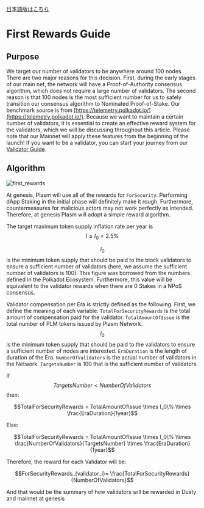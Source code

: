 [日本語版はこちら](https://medium.com/stake-technologies/plasm-first-upgrade-%E3%83%90%E3%83%AA%E3%83%87%E3%83%BC%E3%82%BF%E5%A0%B1%E9%85%AC%E3%81%AE%E8%BF%BD%E5%8A%A0%E3%81%AB%E3%81%A4%E3%81%84%E3%81%A6-b900e47dec73)

# First Rewards Guide

## Purpose

We target our number of validators to be anywhere around 100 nodes. There are two major reasons for this decision. First, during the early stages of our main net, the network will have a Proof-of-Authority consensus algorithm, which does not require a large number of validators. The second reason is that 100 nodes is the most sufficient number for us to safely transition our consensus algorithm to Nominated Proof-of-Stake. Our benchmark source is from [https://telemetry.polkadot.io/](https://telemetry.polkadot.io/). Because we want to maintain a certain number of validators, it is essential to create an effective reward system for the validators, which we will be discussing throughout this article.
Please note that our Mainnet will apply these features from the beginning of the launch!
If you want to be a validator, you can start your journey from our [Validator Guide](../PlasmTestnet/ValidatorGuide.md).

## Algorithm

![first_rewards](https://user-images.githubusercontent.com/6259384/80910872-7f01d680-8d6d-11ea-84eb-56d27f7b0a26.jpeg)

At genesis, Plasm will use all of the rewards for `ForSecurity`. Performing dApp Staking in the initial phase will definitely make it rough. Furthermore, countermeasures for malicious actors may not work perfectly as intended. Therefore, at genesis Plasm will adopt a simple reward algorithm.

The target maximum token supply inflation rate per year is
$$I \le I_0 = 2.5\%$$

$$I_0$$ is the minimum token supply that should be paid to the block validators to ensure a sufficient number of validators (here, we assume the sufficient number of validators is 100). This figure was borrowed from the numbers defined in the Polkadot Ecosystem. Furthermore, this value will be equivalent to the validator rewards when there are 0 Stakes in a NPoS consensus.

Validator compensation per Era is strictly defined as the following. First, we define the meaning of each variable. `TotalForSecurityRewards` is the total amount of compensation paid for the validator. `TotalAmountOfIssue` is the total number of PLM tokens issued by Plasm Network. $$I_0$$ is the minimum token supply that should be paid to the validators to ensure a sufficient number of nodes are interested. `EraDuration` is the length of duration of the Era. `NumberOfValidators` is the actual number of validators in the Network. `TargetsNumber` is 100 that is the sufficient number of validators.

If $$TargetsNumber < NumberOfValidators$$ then:

$$TotalForSecurityRewards = TotalAmountOfIssue \times I_0\% \times \frac{EraDuration}{1year}$$

Else:

$$TotalForSecurityRewards = TotalAmountOfIssue \times I_0\% \times \frac{NumberOfValidators}{TargetsNumber} \times \frac{EraDuration}{1year}$$

Therefore, the reward for each Validator will be:

$$ForSecurityRewards_{validator_i}= \frac{TotalForSecurityRewards}{NumberOfValidators}$$

And that would be the summary of how validators will be rewarded in Dusty and mainnet at genesis

